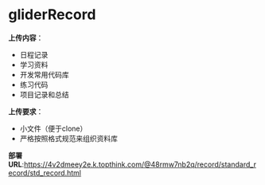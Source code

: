# gliderRecord

**上传内容**：

* 日程记录
* 学习资料
* 开发常用代码库
* 练习代码
* 项目记录和总结

**上传要求**：

* 小文件（便于clone）
* 严格按照格式规范来组织资料库



**部署URL**:https://4v2dmeey2e.k.topthink.com/@48rmw7nb2q/record/standard_record/std_record.html



